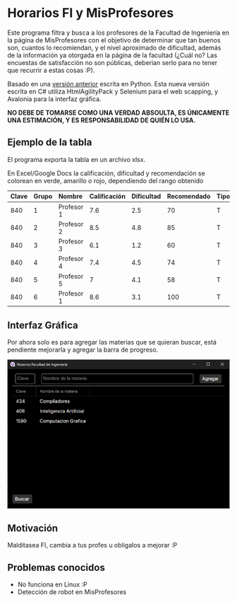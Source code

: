 # Horarios FI y MisProfesores

Este programa filtra y busca a los profesores de la Facultad de Ingeniería en la
página de MisProfesores con el objetivo de determinar que tan buenos son,
cuantos lo recomiendan, y el nivel aproximado de dificultad, además de la
información ya otorgada en la página de la facultad (¿Cuál no? Las encuestas de
satisfacción no son públicas, deberian serlo para no tener que recurrir a estas
cosas :P).

Basado en una <a href="https://github.com/Azrielx86/FI_Horarios"
target="_blank">versión anterior</a> escrita en Python. Esta nueva versión
escrita en C# utiliza HtmlAgilityPack y Selenium para el web scapping,
y Avalonia para la interfaz gráfica.

**NO DEBE DE TOMARSE COMO UNA VERDAD ABSOULTA, ES ÚNICAMENTE UNA ESTIMACIÓN, Y
ES RESPONSABILIDAD DE QUIÉN LO USA.**

## Ejemplo de la tabla

El programa exporta la tabla en un archivo xlsx.

En Excel/Google Docs la calificación, dificultad y recomendación se colorean en
verde, amarillo o rojo, dependiendo del rango obtenido


| Clave | Grupo | Nombre     | Calificación | Dificultad | Recomendado | Tipo | Horarios      | Dias     | Cupo | Link   |
| :---- | :---- | :--------- | :----------- | :--------- | :---------- | :--- | :------------ | :------- | :--- | :----- |
| 840   | 1     | Profesor 1 | 7.6          | 2.5        | 70          | T    | 09:00 a 11:00 | Lun, Mie | 40   | Link 1 |
| 840   | 2     | Profesor 2 | 8.5          | 4.8        | 85          | T    | 13:00 a 15:00 | Lun, Mie | 40   | Link 2 |
| 840   | 3     | Profesor 3 | 6.1          | 1.2        | 60          | T    | 19:00 a 21:00 | Lun, Mie | 40   | Link 3 |
| 840   | 4     | Profesor 4 | 7.4          | 4.5        | 74          | T    | 09:00 a 11:00 | Mar, Jue | 40   | Link 4 |
| 840   | 5     | Profesor 5 | 7            | 4.1        | 58          | T    | 11:00 a 13:00 | Mar, Jue | 40   | Link 5 |
| 840   | 6     | Profesor 1 | 8.6          | 3.1        | 100         | T    | 17:30 a 19:30 | Mar, Jue | 40   | Link 6 |

## Interfaz Gráfica

Por ahora solo es para agregar las materias que se quieran buscar, está pendiente mejorarla y agregar la barra de progreso.

![App Window](docs/window.png)

## Motivación

Malditasea FI, cambia a tus profes u obligalos a mejorar :P

## Problemas conocidos

- No funciona en Linux :P
- Detección de robot en MisProfesores